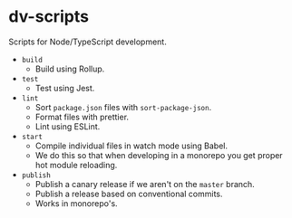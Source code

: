 # dv-scripts

Scripts for Node/TypeScript development.

- `build`
  - Build using Rollup.
- `test`
  - Test using Jest.
- `lint`
  - Sort `package.json` files with `sort-package-json`.
  - Format files with prettier.
  - Lint using ESLint.
- `start`
  - Compile individual files in watch mode using Babel.
  - We do this so that when developing in a monorepo you get proper hot module reloading.
- `publish`
  - Publish a canary release if we aren't on the `master` branch.
  - Publish a release based on conventional commits.
  - Works in monorepo's.
